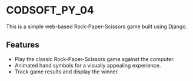 # CODSOFT_PY_04
This is a simple web-based Rock-Paper-Scissors game built using Django.

## Features

- Play the classic Rock-Paper-Scissors game against the computer.
- Animated hand symbols for a visually appealing experience.
- Track game results and display the winner.
